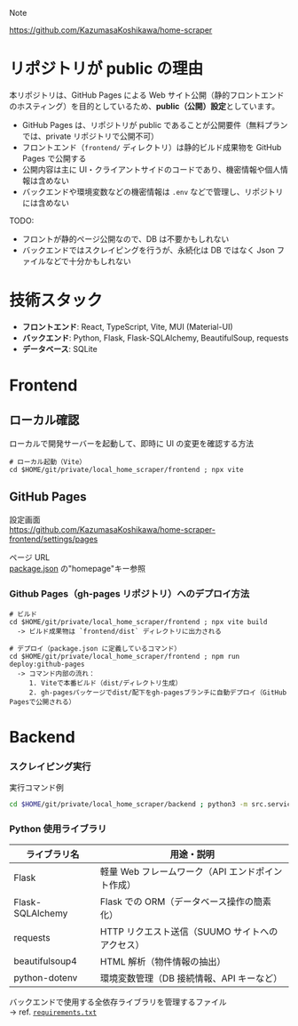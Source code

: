 > [!NOTE]  
> https://github.com/KazumasaKoshikawa/home-scraper

# リポジトリが public の理由

本リポジトリは、GitHub Pages による Web サイト公開（静的フロントエンドのホスティング）を目的としているため、**public（公開）設定**としています。

- GitHub Pages は、リポジトリが public であることが公開要件（無料プランでは、private リポジトリで公開不可）
- フロントエンド（`frontend/` ディレクトリ）は静的ビルド成果物を GitHub Pages で公開する
- 公開内容は主に UI・クライアントサイドのコードであり、機密情報や個人情報は含めない
- バックエンドや環境変数などの機密情報は `.env` などで管理し、リポジトリには含めない

TODO:

- フロントが静的ページ公開なので、DB は不要かもしれない
- バックエンドではスクレイピングを行うが、永続化は DB ではなく Json ファイルなどで十分かもしれない

# 技術スタック

- **フロントエンド**: React, TypeScript, Vite, MUI (Material-UI)
- **バックエンド**: Python, Flask, Flask-SQLAlchemy, BeautifulSoup, requests
- **データベース**: SQLite

# Frontend

## ローカル確認

ローカルで開発サーバーを起動して、即時に UI の変更を確認する方法

```shell
# ローカル起動（Vite）
cd $HOME/git/private/local_home_scraper/frontend ; npx vite
```

## GitHub Pages

設定画面  
https://github.com/KazumasaKoshikawa/home-scraper-frontend/settings/pages

ページ URL  
[package.json](package.json) の"homepage"キー参照

### Github Pages（gh-pages リポジトリ）へのデプロイ方法

```shell
# ビルド
cd $HOME/git/private/local_home_scraper/frontend ; npx vite build
  -> ビルド成果物は `frontend/dist` ディレクトリに出力される

# デプロイ（package.json に定義しているコマンド）
cd $HOME/git/private/local_home_scraper/frontend ; npm run deploy:github-pages
  -> コマンド内部の流れ：
     1. Viteで本番ビルド（dist/ディレクトリ生成）
     2. gh-pagesパッケージでdist/配下をgh-pagesブランチに自動デプロイ（GitHub Pagesで公開される）
```

# Backend

### スクレイピング実行

実行コマンド例

```sh
cd $HOME/git/private/local_home_scraper/backend ; python3 -m src.services.suumo_scraper
```

### Python 使用ライブラリ

| ライブラリ名     | 用途・説明                                        |
| ---------------- | ------------------------------------------------- |
| Flask            | 軽量 Web フレームワーク（API エンドポイント作成） |
| Flask-SQLAlchemy | Flask での ORM（データベース操作の簡素化）        |
| requests         | HTTP リクエスト送信（SUUMO サイトへのアクセス）   |
| beautifulsoup4   | HTML 解析（物件情報の抽出）                       |
| python-dotenv    | 環境変数管理（DB 接続情報、API キーなど）         |

バックエンドで使用する全依存ライブラリを管理するファイル  
-> ref. [`requirements.txt`](backend/requirements.txt)
